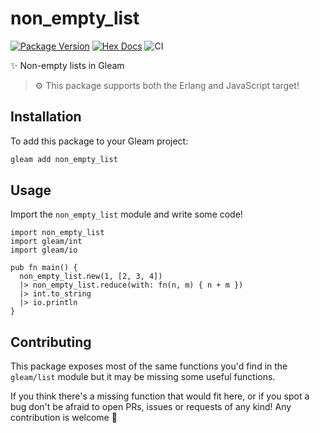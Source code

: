 # non_empty_list

[![Package Version](https://img.shields.io/hexpm/v/non_empty_list)](https://hex.pm/packages/non_empty_list)
[![Hex Docs](https://img.shields.io/badge/hex-docs-ffaff3)](https://hexdocs.pm/non_empty_list/)
![CI](https://github.com/giacomocavalieri/non_empty_list/workflows/CI/badge.svg?branch=main)

✨ Non-empty lists in Gleam

> ⚙️ This package supports both the Erlang and JavaScript target!

## Installation

To add this package to your Gleam project:

```sh
gleam add non_empty_list
```

## Usage

Import the `non_empty_list` module and write some code!

```gleam
import non_empty_list
import gleam/int
import gleam/io

pub fn main() {
  non_empty_list.new(1, [2, 3, 4])
  |> non_empty_list.reduce(with: fn(n, m) { n + m })
  |> int.to_string
  |> io.println
}
```

## Contributing

This package exposes most of the same functions you'd find in the `gleam/list`
module but it may be missing some useful functions.

If you think there's a missing function that would fit here, or if you spot a
bug don't be afraid to open PRs, issues or requests of any kind!
Any contribution is welcome 💜
